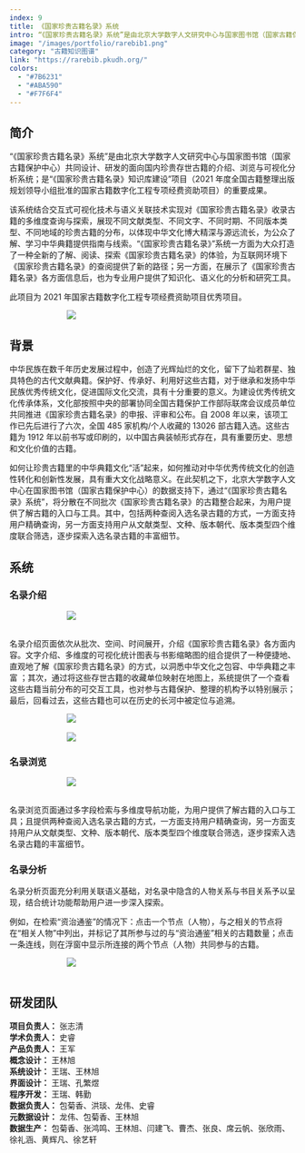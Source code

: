 ```yaml
---
index: 9
title: 《国家珍贵古籍名录》系统
intro: “《国家珍贵古籍名录》系统”是由北京大学数字人文研究中心与国家图书馆（国家古籍保护中心）共同设计、研发的面向国内珍贵存世古籍的介绍、浏览与可视化分析系统；是“《国家珍贵古籍名录》知识库建设”项目（2021 年度全国古籍整理出版规划领导小组批准的国家古籍数字化工程专项经费资助项目）的重要成果。
image: "/images/portfolio/rarebib1.png"
category: "古籍知识图谱"
link: "https://rarebib.pkudh.org/"
colors:
  - "#7B6231"
  - "#ABA590"
  - "#F7F6F4"
---
```


## 简介

“《国家珍贵古籍名录》系统”是由北京大学数字人文研究中心与国家图书馆（国家古籍保护中心）共同设计、研发的面向国内珍贵存世古籍的介绍、浏览与可视化分析系统；是“《国家珍贵古籍名录》知识库建设”项目（2021 年度全国古籍整理出版规划领导小组批准的国家古籍数字化工程专项经费资助项目）的重要成果。

该系统结合交互式可视化技术与语义关联技术实现对《国家珍贵古籍名录》收录古籍的多维度查询与探索，展现不同文献类型、不同文字、不同时期、不同版本类型、不同地域的珍贵古籍的分布，以体现中华文化博大精深与源远流长，为公众了解、学习中华典籍提供指南与线索。“《国家珍贵古籍名录》”系统一方面为大众打造了一种全新的了解、阅读、探索《国家珍贵古籍名录》的体验，为互联网环境下《国家珍贵古籍名录》的查阅提供了新的路径；另一方面，在展示了《国家珍贵古籍名录》各方面信息后，也为专业用户提供了知识化、语义化的分析和研究工具。

此项目为 2021 年国家古籍数字化工程专项经费资助项目优秀项目。

<img style="max-width:60%;display:block;margin:0 auto;" src="/images/portfolio/rarebib1.png" />

## 背景

中华民族在数千年历史发展过程中，创造了光辉灿烂的文化，留下了灿若群星、独具特色的古代文献典籍。保护好、传承好、利用好这些古籍，对于继承和发扬中华民族优秀传统文化，促进国际文化交流，具有十分重要的意义。为建设优秀传统文化传承体系，文化部按照中央的部署协同全国古籍保护工作部际联席会议成员单位共同推进《国家珍贵古籍名录》的申报、评审和公布。自 2008 年以来，该项工作已先后进行了六次，全国 485 家机构/个人收藏的 13026 部古籍入选。这些古籍为 1912 年以前书写或印刷的，以中国古典装帧形式存在，具有重要历史、思想和文化价值的古籍。

如何让珍贵古籍里的中华典籍文化“活”起来，如何推动对中华优秀传统文化的创造性转化和创新性发展，具有重大文化战略意义。在此契机之下，北京大学数字人文中心在国家图书馆（国家古籍保护中心）的数据支持下，通过“《国家珍贵古籍名录》系统”，将分散在不同批次《国家珍贵古籍名录》的古籍整合起来，为用户提供了解古籍的入口与工具。其中，包括两种查阅入选名录古籍的方式，一方面支持用户精确查询，另一方面支持用户从文献类型、文种、版本朝代、版本类型四个维度联合筛选，逐步探索入选名录古籍的丰富细节。

## 系统

### 名录介绍

<img style="max-width:60%;display:block;margin:0 auto;" src="/images/portfolio/rarebib2.png" />

<br />

名录介绍页面依次从批次、空间、时间展开，介绍《国家珍贵古籍名录》各方面内容。文字介绍、多维度的可视化统计图表与书影缩略图的组合提供了一种便捷地、直观地了解《国家珍贵古籍名录》的方式，以洞悉中华文化之包容、中华典籍之丰富 ；其次，通过将这些存世古籍的收藏单位映射在地图上，系统提供了一个查看这些古籍当前分布的可交互工具，也对参与古籍保护、整理的机构予以特别展示；最后，回看过去，这些古籍也可以在历史的长河中被定位与追溯。

<img style="max-width:60%;display:block;margin:0 auto;" src="/images/portfolio/rarebib3.png" />

<br />

<img style="max-width:60%;display:block;margin:0 auto;" src="/images/portfolio/rarebib4.png" />

### 名录浏览

<img style="max-width:60%;display:block;margin:0 auto;" src="/images/portfolio/rarebib5.png" />

<br />

名录浏览页面通过多字段检索与多维度导航功能，为用户提供了解古籍的入口与工具；且提供两种查阅入选名录古籍的方式，一方面支持用户精确查询，另一方面支持用户从文献类型、文种、版本朝代、版本类型四个维度联合筛选，逐步探索入选名录古籍的丰富细节。

### 名录分析

名录分析页面充分利用关联语义基础，对名录中隐含的人物关系与书目关系予以呈现，结合统计功能帮助用户进一步深入探索。

例如，在检索“资治通鉴”的情况下：点击一个节点（人物），与之相关的节点将在“相关人物”中列出，并标记了其所参与过的与“资治通鉴”相关的古籍数量；点击一条连线，则在浮窗中显示所连接的两个节点（人物）共同参与的古籍。

<img style="max-width:60%;display:block;margin:0 auto;" src="/images/portfolio/rarebib6.png" />

<br />

## 研发团队

**项目负责人：** 张志清  
**学术负责人：** 史睿  
**产品负责人：** 王军  
**概念设计：** 王林旭  
**系统设计：** 王瑞、王林旭  
**界面设计：** 王瑞、孔繁煜  
**程序开发：** 王瑞、韩勤  
**数据负责人：** 包菊香、洪琰、龙伟、史睿  
**元数据设计：** 龙伟、包菊香、王林旭  
**数据生产：** 包菊香、张鸿鸣、王林旭、闫建飞、曹杰、张良、席云帆、张欣雨、徐礼涵、黄辉凡、徐艺轩
